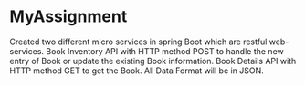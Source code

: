 # MyAssignment
Created two different micro services in spring Boot which are restful web-services. Book Inventory API with HTTP method POST to handle the new entry of Book or update the existing Book information.  Book Details API with HTTP method GET to get the Book. All Data Format will be in JSON.
